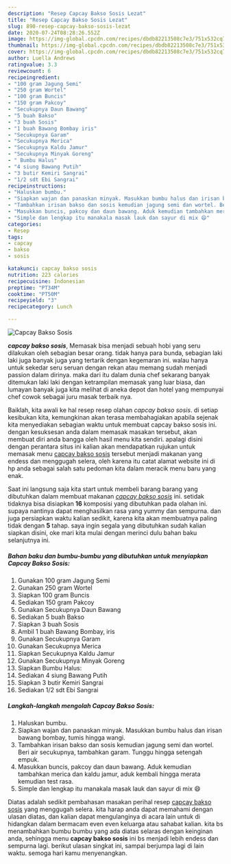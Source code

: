 ```yaml
---
description: "Resep Capcay Bakso Sosis Lezat"
title: "Resep Capcay Bakso Sosis Lezat"
slug: 890-resep-capcay-bakso-sosis-lezat
date: 2020-07-24T08:28:26.552Z
image: https://img-global.cpcdn.com/recipes/dbdb82213508c7e3/751x532cq70/capcay-bakso-sosis-foto-resep-utama.jpg
thumbnail: https://img-global.cpcdn.com/recipes/dbdb82213508c7e3/751x532cq70/capcay-bakso-sosis-foto-resep-utama.jpg
cover: https://img-global.cpcdn.com/recipes/dbdb82213508c7e3/751x532cq70/capcay-bakso-sosis-foto-resep-utama.jpg
author: Luella Andrews
ratingvalue: 3.3
reviewcount: 6
recipeingredient:
- "100 gram Jagung Semi"
- "250 gram Wortel"
- "100 gram Buncis"
- "150 gram Pakcoy"
- "Secukupnya Daun Bawang"
- "5 buah Bakso"
- "3 buah Sosis"
- "1 buah Bawang Bombay iris"
- "Secukupnya Garam"
- "Secukupnya Merica"
- "Secukupnya Kaldu Jamur"
- "Secukupnya Minyak Goreng"
- " Bumbu Halus"
- "4 siung Bawang Putih"
- "3 butir Kemiri Sangrai"
- "1/2 sdt Ebi Sangrai"
recipeinstructions:
- "Haluskan bumbu."
- "Siapkan wajan dan panaskan minyak. Masukkan bumbu halus dan irisan bawang bombay, tumis hingga wangi."
- "Tambahkan irisan bakso dan sosis kemudian jagung semi dan wortel. Beri air secukupnya, tambahkan garam. Tunggu hingga setengah empuk."
- "Masukkan buncis, pakcoy dan daun bawang. Aduk kemudian tambahkan merica dan kaldu jamur, aduk kembali hingga merata kemudian test rasa."
- "Simple dan lengkap itu manakala masak lauk dan sayur di mix 😄"
categories:
- Resep
tags:
- capcay
- bakso
- sosis

katakunci: capcay bakso sosis 
nutrition: 223 calories
recipecuisine: Indonesian
preptime: "PT34M"
cooktime: "PT50M"
recipeyield: "3"
recipecategory: Lunch

---
```



![Capcay Bakso Sosis](https://img-global.cpcdn.com/recipes/dbdb82213508c7e3/751x532cq70/capcay-bakso-sosis-foto-resep-utama.jpg)

<b><i>capcay bakso sosis</i></b>, Memasak bisa menjadi sebuah hobi yang seru dilakukan oleh sebagian besar orang. tidak hanya para bunda, sebagian laki laki juga banyak juga yang tertarik dengan kegemaran ini. walau hanya untuk sekedar seru seruan dengan rekan atau memang sudah menjadi passion dalam dirinya. maka dari itu dalam dunia chef sekarang banyak ditemukan laki laki dengan ketrampilan memasak yang luar biasa, dan lumayan banyak juga kita melihat di aneka depot dan hotel yang mempunyai chef cowok sebagai juru masak terbaik nya.



Baiklah, kita awali ke hal resep resep olahan <i>capcay bakso sosis</i>. di setiap kesibukan kita, kemungkinan akan terasa membahagiakan apabila sejenak kita menyediakan sebagian waktu untuk membuat capcay bakso sosis ini. dengan kesuksesan anda dalam memasak masakan tersebut, akan membuat diri anda bangga oleh hasil menu kita sendiri. apalagi disini dengan perantara situs ini kalian akan mendapatkan rujukan untuk memasak menu <u>capcay bakso sosis</u> tersebut menjadi makanan yang endess dan menggugah selera, oleh karena itu catat alamat website ini di hp anda sebagai salah satu pedoman kita dalam meracik menu baru yang enak.


Saat ini langsung saja kita start untuk membeli barang barang yang dibutuhkan dalam membuat makanan <u><i>capcay bakso sosis</i></u> ini. setidak tidaknya bisa disiapkan <b>16</b> komposisi yang dibutuhkan pada olahan ini. supaya nantinya dapat menghasilkan rasa yang yummy dan sempurna. dan juga persiapkan waktu kalian sedikit, karena kita akan membuatnya paling tidak dengan <b>5</b> tahap. saya ingin segala yang dibutuhkan sudah kalian siapkan disini, oke mari kita mulai dengan merinci dulu bahan baku selanjutnya ini.

<!--inarticleads1-->

##### Bahan baku dan bumbu-bumbu yang dibutuhkan untuk menyiapkan Capcay Bakso Sosis:

1. Gunakan 100 gram Jagung Semi
1. Gunakan 250 gram Wortel
1. Siapkan 100 gram Buncis
1. Sediakan 150 gram Pakcoy
1. Gunakan Secukupnya Daun Bawang
1. Sediakan 5 buah Bakso
1. Siapkan 3 buah Sosis
1. Ambil 1 buah Bawang Bombay, iris
1. Gunakan Secukupnya Garam
1. Gunakan Secukupnya Merica
1. Siapkan Secukupnya Kaldu Jamur
1. Gunakan Secukupnya Minyak Goreng
1. Siapkan  Bumbu Halus:
1. Sediakan 4 siung Bawang Putih
1. Siapkan 3 butir Kemiri Sangrai
1. Sediakan 1/2 sdt Ebi Sangrai




<!--inarticleads2-->

##### Langkah-langkah mengolah Capcay Bakso Sosis:

1. Haluskan bumbu.
1. Siapkan wajan dan panaskan minyak. Masukkan bumbu halus dan irisan bawang bombay, tumis hingga wangi.
1. Tambahkan irisan bakso dan sosis kemudian jagung semi dan wortel. Beri air secukupnya, tambahkan garam. Tunggu hingga setengah empuk.
1. Masukkan buncis, pakcoy dan daun bawang. Aduk kemudian tambahkan merica dan kaldu jamur, aduk kembali hingga merata kemudian test rasa.
1. Simple dan lengkap itu manakala masak lauk dan sayur di mix 😄




Diatas adalah sedikit pembahasan masakan perihal resep <u>capcay bakso sosis</u> yang menggugah selera. kita harap anda dapat memahami dengan ulasan diatas, dan kalian dapat mengulanginya di acara lain untuk di hidangkan dalam bermacam even even keluarga atau sahabat kalian. kita bs menambahkan bumbu bumbu yang ada diatas selaras dengan keinginan anda, sehingga menu <b>capcay bakso sosis</b> ini bs menjadi lebih endess dan sempurna lagi. berikut ulasan singkat ini, sampai berjumpa lagi di lain waktu. semoga hari kamu menyenangkan.
